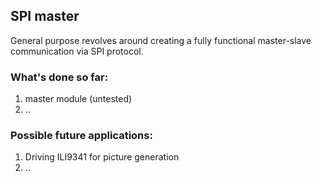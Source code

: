 ## SPI master

General purpose revolves around creating a fully functional master-slave communication via SPI protocol.

### What's done so far:

  1) master module (untested)
  2) ..

### Possible future applications:

  1) Driving ILI9341 for picture generation
  2) ..
